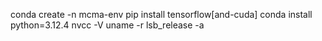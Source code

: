 
conda create -n mcma-env
pip install tensorflow[and-cuda]
conda install python=3.12.4
nvcc -V
uname -r
lsb_release -a
